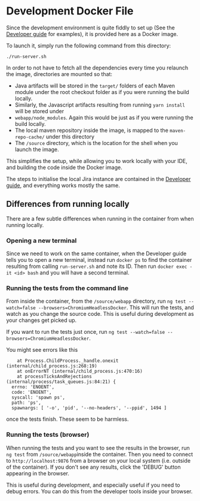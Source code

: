 # Development Docker File

Since the development environment is quite fiddly to set up (See the [Developer guide](https://overbaard.github.io/docs/developer-guide.html) for examples), it is provided here as a Docker image.

To launch it, simply run the following command from this directory:
```shell
./run-server.sh
```
In order to not have to fetch all the dependencies every time you relaunch the image, directories are mounted so that:
* Java artifacts will be stored in the `target/` folders of each Maven module under the root checkout folder as if you were running the build locally.
* Similarly, the Javascript artifacts resulting from running `yarn install` will be stored under 
* `webapp/node_modules`. Again this would be just as if you were running the build locally.
* The local maven repository inside the image, is mapped to the `maven-repo-cache/` under this directory 
* The `/source` directory, which is the location for the shell when you launch the image.

This simplifies the setup, while allowing you to work locally with your IDE, and building the code inside the Docker image.

The steps to initialise the local Jira instance are contained in the [Developer guide](https://overbaard.github.io/docs/developer-guide.html), and everything works mostly the same.

## Differences from running locally
There are a few subtle differences when running in the container from when running locally.

### Opening a new terminal
Since we need to work on the same container, when the Developer guide tells you to open a new terminal, instead
run `docker ps` to find the container resulting from calling `run-server.sh` and note its ID. Then run 
`docker exec -it <id> bash` and you will have a second terminal.

### Running the tests from the command line
From inside the container, from the `/source/webapp` directory, run `ng test --watch=false --browsers=ChromiumHeadlessDocker`. This will run the tests, and watch as you change the source code. This is useful during development as your changes get picked up.

If you want to run the tests just once, run `ng test --watch=false --browsers=ChromiumHeadlessDocker`.

You might see errors like this
```shell
    at Process.ChildProcess._handle.onexit (internal/child_process.js:268:19)
    at onErrorNT (internal/child_process.js:470:16)
    at processTicksAndRejections (internal/process/task_queues.js:84:21) {
  errno: 'ENOENT',
  code: 'ENOENT',
  syscall: 'spawn ps',
  path: 'ps',
  spawnargs: [ '-o', 'pid', '--no-headers', '--ppid', 1494 ]
```
once the tests finish. These seem to be harmless.

### Running the tests (browser)
When running the tests and you want to see the results in the browser, run `ng test` from `/source/webapp`inside the container. Then you need to connect to `http://localhost:9876` from a browser
on your local system (i.e. outside of the container). If you don't see any results, click the 'DEBUG' button
appearing in the browser.

This is useful during development, and especially useful if you need to debug errors. You can do this from the developer tools inside your browser.


